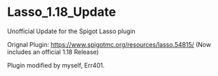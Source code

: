 # Lasso_1.18_Update
Unofficial Update for the Spigot Lasso plugin

Orignal Plugin: https://www.spigotmc.org/resources/lasso.54815/
(Now includes an official 1.18 Release)

Plugin modified by myself, Err401.
